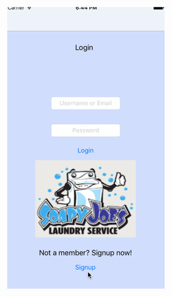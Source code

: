 <img src='https://github.com/emalysz/DemoNight/blob/master/soapyJoesgif.gif' title='Video Walkthrough' width='' alt='Video Walkthrough' />
